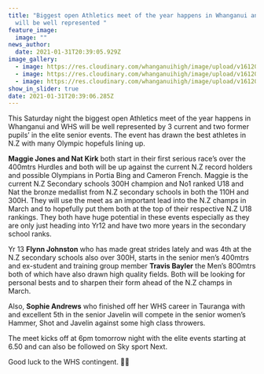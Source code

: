 ```yaml
---
title: "Biggest open Athletics meet of the year happens in Whanganui and WHS
  will be well represented "
feature_image:
  image: ""
news_author:
  date: 2021-01-31T20:39:05.929Z
image_gallery:
  - image: https://res.cloudinary.com/whanganuihigh/image/upload/v1612084683/News/Athletics_meet_of_the_year_nat_kirk.jpg
  - image: https://res.cloudinary.com/whanganuihigh/image/upload/v1612084738/News/Athletics_meet_of_the_year_girl.jpg
  - image: https://res.cloudinary.com/whanganuihigh/image/upload/v1612084767/News/Athletics_meet_of_the_year_boy.jpg
show_in_slider: true
date: 2021-01-31T20:39:06.285Z
---
```

This Saturday night the biggest open Athletics meet of the year happens in Whanganui and WHS will be well represented by 3 current and two former pupils’ in the elite senior events.
The event has drawn the best athletes in N.Z with many Olympic hopefuls lining up.

**Maggie Jones and Nat Kirk** both start in their first serious race’s over the 400mtrs Hurdles and both will be up against the current N.Z record holders and possible Olympians in Portia Bing and Cameron French. Maggie is the current N.Z Secondary schools 300H champion and No1 ranked U18 and Nat the bronze medallist from N.Z secondary schools in both the 110H and 300H.
They will use the meet as an important lead into the N.Z champs in March and to hopefully put them both at the top of their respective N.Z U18 rankings. They both have huge potential in these events especially as they are only just heading into Yr12 and have two more years in the secondary school ranks.

Yr 13 **Flynn Johnston** who has made great strides lately and was 4th at the N.Z secondary schools also over 300H, starts in the senior men’s 400mtrs and ex-student and training group member **Travis Bayler** the Men’s 800mtrs both of which have also drawn high quality fields. Both will be looking for personal bests and to sharpen their form ahead of the N.Z champs in March.

Also, **Sophie Andrews** who finished off her WHS career in Tauranga with and excellent 5th in the senior Javelin will compete in the senior women’s Hammer, Shot and Javelin against some high class throwers.

The meet kicks off at 6pm tomorrow night with the elite events starting at 6.50 and can also be followed on Sky sport Next. 

Good luck to the WHS contingent. 💚💛